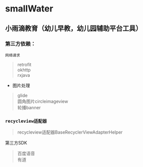 # smallWater

## 小雨滴教育（幼儿早教，幼儿园辅助平台工具）

### 第三方依赖：

`网络请求`<Br>
>retrofit<Br>
       okhttp<Br>
      rxjava<Br>
    
* 图片处理<Br>
 > glide<Br>
   圆角图片circleimageview<Br>
   轮播banner<Br>
    
### `recycleview适配器`<Br>
  >  recycleview适配器BaseRecyclerViewAdapterHelper<Br>
    
第三方SDK<Br>
  >  百度语音<Br>
    有道<Br>
    
